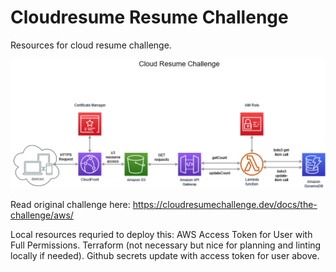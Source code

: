 # Cloudresume Resume Challenge
Resources for cloud resume challenge.

![Application Diagram]( https://github.com/alangley345/cloudresume/blob/main/Cloud%20Resume%20Challenge.png )

Read original challenge here:
https://cloudresumechallenge.dev/docs/the-challenge/aws/


Local resources requried to deploy this:
AWS Access Token for User with Full Permissions.
Terraform (not necessary but nice for planning and linting locally if needed).
Github secrets update with access token for user above.
